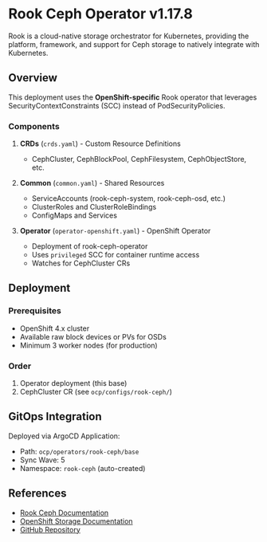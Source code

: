 # Rook Ceph Operator v1.17.8

Rook is a cloud-native storage orchestrator for Kubernetes, providing the platform, framework, and support for Ceph storage to natively integrate with Kubernetes.

## Overview

This deployment uses the **OpenShift-specific** Rook operator that leverages SecurityContextConstraints (SCC) instead of PodSecurityPolicies.

### Components

1. **CRDs** (`crds.yaml`) - Custom Resource Definitions
   - CephCluster, CephBlockPool, CephFilesystem, CephObjectStore, etc.

2. **Common** (`common.yaml`) - Shared Resources
   - ServiceAccounts (rook-ceph-system, rook-ceph-osd, etc.)
   - ClusterRoles and ClusterRoleBindings
   - ConfigMaps and Services

3. **Operator** (`operator-openshift.yaml`) - OpenShift Operator
   - Deployment of rook-ceph-operator
   - Uses `privileged` SCC for container runtime access
   - Watches for CephCluster CRs

## Deployment

### Prerequisites

- OpenShift 4.x cluster
- Available raw block devices or PVs for OSDs
- Minimum 3 worker nodes (for production)

### Order

1. Operator deployment (this base)
2. CephCluster CR (see `ocp/configs/rook-ceph/`)

## GitOps Integration

Deployed via ArgoCD Application:
- Path: `ocp/operators/rook-ceph/base`
- Sync Wave: 5
- Namespace: `rook-ceph` (auto-created)

## References

- [Rook Ceph Documentation](https://rook.io/docs/rook/v1.17/)
- [OpenShift Storage Documentation](https://docs.redhat.com/en/documentation/openshift_container_platform/4.18/html/storage/index)
- [GitHub Repository](https://github.com/rook/rook/tree/v1.17.8)

